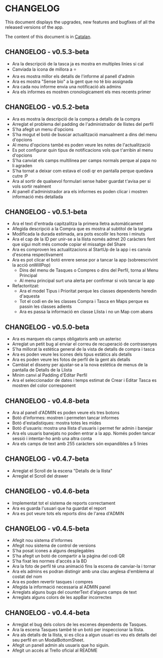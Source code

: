 # CHANGELOG

This document displays the upgrades, new features and bugfixes of all the released versions of the app.

The content of this document is in [Catalan](https://en.wikipedia.org/wiki/Catalan_language).

## CHANGELOG - v0.5.3-beta

- Ara la descripció de la tasca ja es mostra en multiples linies si cal
- Canviada la icona de millora a ⭐
- Ara es mostra millor els detalls de l'informe al panell d'admin
- Ara es mostra "Sense bio" a la gent que no té bio assignada
- Ara cada nou informe envia una notificació als admins
- Ara els informes es mostren cronologicament els mes recents primer

## CHANGELOG - v0.5.2-beta

- Ara es mostra la descripció de la compra a detalls de la compra
- Arreglat el problema del padding de l'administrador de llistes del perfil
- S'ha afegit un menu d'opcions
- S'ha mogut el botó de buscar actualització manualment a dins del menu d'opcions
- Al menu d'opcions també es poden veure les notes de l'actualització
- Es pot configurar quin tipus de notificacions vols que t'arribin al menu d'opcions
- S'ha canviat els camps multilinea per camps normals perque al papa no li agraden
- S'ha tornat a deixar com estava el codi qr en pantalla perque quedava cutre :P
- Ara al sortir de qualsevol formulari sense haber guardat t'avisa per si vols sortir realment
- Al panell d'administrador ara els informes es poden clicar i mostren informació més detallada

## CHANGELOG - v0.5.1-beta

- Ara el text d'entrada capitzalitza la primera lletra automàticament
- Afegida descripció a la Compra que es mostra al subtitol de la targeta
- Modificada la durada estimada, ara pots escollir les hores i minuts
- Ara el cap de la ID per unir-se a la llista només admet 20 caràcters fent que sigui molt més comode copiar el missatge del Share
- Ara es comproven les actualitzacions al StartUp de la app i es canvia d'escena respectivament
- Ara es pot clicar el botó enrere sense por a tancar la app (sobreescrivint la acció onWillPop)
  - Dins del menu de Tasques o Compres o dins del Perfil, torna al Menu Principal
  - Al menu principal surt una alerta per confirmar si vols tancar la app
- Refactoritzat:
  - Ara el model Tipus i Prioritat perque les classes dependents heredin d'aquesta
  - Tot el codi en de les classes Compra i Tasca en Maps perque es passin les classes adients
  - Ara es passa la informació en classe Llista i no un Map com abans

## CHANGELOG - v0.5.0-beta

- Ara es marquen els camps obligatoris amb un asterisc
- Arreglat un petit bug al enviar el correu de recuperació de contrasenyes
- S'ha millorat la estètica general de la vista de detalls de compra i tasca
- Ara es poden veure les icones dels tipus estàtics als detalls
- Ara es poden veure les fotos de perfil de la gent als detalls
- Cambiat el disseny per ajustar-se a la nova estètica de menus de la pantalla de Detalls de la Llista
- Minim canvi al Padding d'Editar Perfil
- Ara el seleccionador de dates i temps estimat de Crear i Editar Tasca es mostren del color corresponent

## CHANGELOG - v0.4.8-beta

- Ara al panell d'ADMIN es poden veure els tres botons
- Botó d'informes: mostren i permeten tancar informes
- Botó d'estadistiques: mostra totes les mides
- Botó d'usuaris: mostra una llista d'usuaris i permet fer admin i banejar
- Ara els usuaris banejats no poden entrar a la app. Només poden tancar sessió i intentar-ho amb una altra conta
- Ara els camps de text amb 255 caràcters són expandibles a 5 linies

## CHANGELOG - v0.4.7-beta

- Arreglat el Scroll de la escena "Detalls de la llista"
- Arreglat el Scroll del drawer

## CHANGELOG - v0.4.6-beta

- Implementat tot el sistema de reports correctament
- Ara es guarda l'usuari que ha guardat el report
- Ara es pot veure tots els reports dins de l'area d'ADMIN

## CHANGELOG - v0.4.5-beta

- Afegit nou sistema d'informes
- Afegit nou sistema de control de versions
- S'ha posat icones a alguns desplegables
- S'ha afegit un botó de compartir a la pàgina del codi QR
- S'ha fixat les normes d'accés a la BD
- Ara la foto de perfil té una animació fins la escena de canviar-la i tornar
- Ara els admins es podran distingir amb una clau anglesa d'emblema al costat del nom
- Ara es poden revertir tasques i compres
- Afegida la informació necessaria al ADMIN panel
- Arreglats alguns bugs del counterText d'alguns camps de text
- Arreglats alguns colors de les appBar incorrectes

## CHANGELOG - v0.4.4-beta

- Arreglat el bug dels colors de les escenes dependents de Tasques.
- Ara la escena Tasques també té un botó per inspeccionar la llista.
- Ara als detalls de la llista, si es clica a algun usuari es veu els detalls del seu perfil en un ModalBottomSheet.
- Afegit un panell admin als usuaris que ho siguin.
- Afegit un accés al Trello oficial al README
